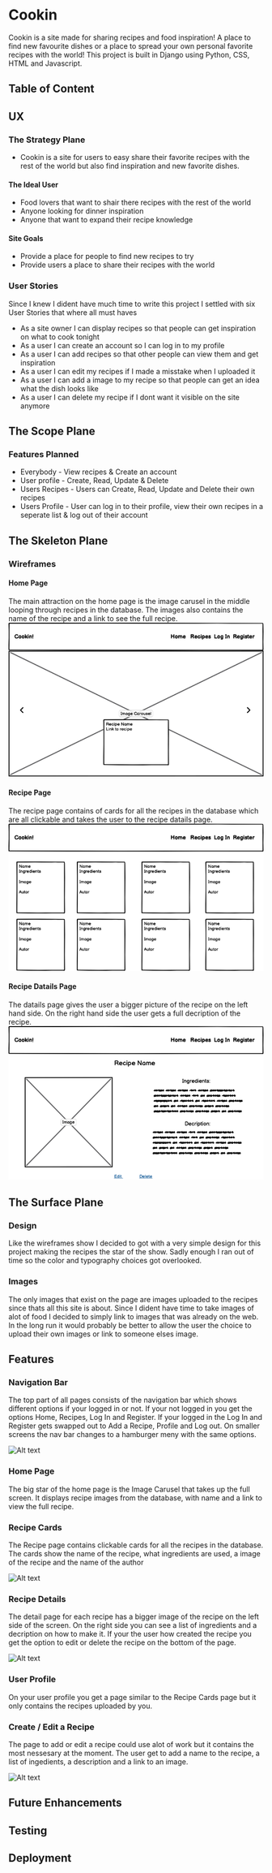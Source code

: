 # Cookin
Cookin is a site made for sharing recipes and food inspiration!
A place to find new favourite dishes or a place to spread your own personal favorite recipes with the world!
This project is built in Django using Python, CSS, HTML and Javascript.

## Table of Content

## UX
### The Strategy Plane
<ul>
<li>Cookin is a site for users to easy share their favorite recipes with the rest of the world but also find inspiration and new favorite dishes. </li>
</ul>

#### The Ideal User
<ul>
<li>Food lovers that want to shair there recipes with the rest of the world</li>
<li>Anyone looking for dinner inspiration</li>
<li>Anyone that want to expand their recipe knowledge</li>
</ul>

#### Site Goals
<ul>
<li>Provide a place for people to find new recipes to try</li>
<li>Provide users a place to share their recipes with the world</li>
</ul>

### User Stories
Since I knew I dident have much time to write this project I settled with six User Stories that where all must haves
<ul>
<li>As a site owner I can display recipes so that people can get inspiration on what to cook tonight</li>
<li>As a user I can create an account so I can log in to my profile</li>
<li>As a user I can add recipes so that other people can view them and get inspiration</li>
<li>As a user I can edit my recipes if I made a misstake when I uploaded it</li>
<li>As a user I can add a image to my recipe so that people can get an idea what the dish looks like</li>
<li>As a user I can delete my recipe if I dont want it visible on the site anymore</li>
</ul>

## The Scope Plane
### Features Planned
<ul>
<li>Everybody - View recipes & Create an account</li>
<li>User profile - Create, Read, Update & Delete</li>
<li>Users Recipes - Users can Create, Read, Update and Delete their own recipes</li>
<li>Users Profile - User can log in to their profile, view their own recipes in a seperate list & log out of their account</li>
</ul>

## The Skeleton Plane
### Wireframes

#### Home Page
The main attraction on the home page is the image carusel in the middle looping through recipes in the database.
The images also contains the name of the recipe and a link to see the full recipe.
![Alt text](<images/Cookin Home Page.png>)

#### Recipe Page
The recipe page contains of cards for all the recipes in the database which are all clickable and takes the user to the recipe datails page.
![Alt text](<images/Cookin Recipe Page.png>)

#### Recipe Datails Page
The datails page gives the user a bigger picture of the recipe on the left hand side.
On the right hand side the user gets a full decription of the recipe.
![Alt text](<images/Cookin Recipe Details.png>)

## The Surface Plane
### Design
Like the wireframes show I decided to got with a very simple design for this project making the recipes the star of the show.
Sadly enough I ran out of time so the color and typography choices got overlooked.

### Images
The only images that exist on the page are images uploaded to the recipes since thats all this site is about.
Since I dident have time to take images of alot of food I decided to simply link to images that was already on the web.
In the long run it would probably be better to allow the user the choice to upload their own images or link to someone elses image.

## Features
### Navigation Bar
The top part of all pages consists of the navigation bar which shows different options if your logged in or not.
If your not logged in you get the options Home, Recipes, Log In and Register.
If your logged in the Log In and Register gets swapped out to Add a Recipe, Profile and Log out.
On smaller screens the nav bar changes to a hamburger meny with the same options.

![Alt text](<images/Skärmavbild-2023-08-01-kl.-16.36.43 (1).webp>)

### Home Page
The big star of the home page is the Image Carusel that takes up the full screen.
It displays recipe images from the database, with name and a link to view the full recipe.

### Recipe Cards
The Recipe page contains clickable cards for all the recipes in the database.
The cards show the name of the recipe, what ingredients are used, a image of the recipe and the name of the author

![Alt text](<images/Skärmavbild-2023-08-01-kl.-16.37.26 (1).webp>)

### Recipe Details
The detail page for each recipe has a bigger image of the recipe on the left side of the screen.
On the right side you can see a list of ingredients and a decription on how to make it.
If your the user how created the recipe you get the option to edit or delete the recipe on the bottom of the page.

![Alt text](<images/Skärmavbild-2023-08-01-kl.-16.58.04 (1).webp>)


### User Profile
On your user profile you get a page similar to the Recipe Cards page but it only contains the recipes uploaded by you.

### Create / Edit a Recipe
The page to add or edit a recipe could use alot of work but it contains the most nessesary at the moment.
The user get to add a name to the recipe, a list of ingedients, a description and a link to an image.

![Alt text](<images/Skärmavbild-2023-08-01-kl.-16.37.42 (1).webp>)

## Future Enhancements

## Testing

## Deployment